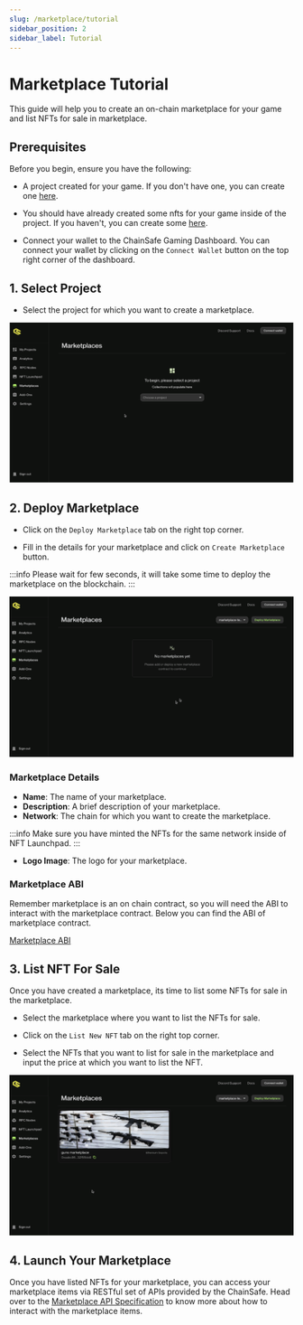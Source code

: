 ```yaml
---
slug: /marketplace/tutorial
sidebar_position: 2
sidebar_label: Tutorial
---
```


# Marketplace Tutorial

This guide will help you to create an on-chain marketplace for your game and list NFTs for sale in marketplace.

## Prerequisites

Before you begin, ensure you have the following:

- A project created for your game. If you don't have one, you can create one [here](https://dashboard.gaming.chainsafe.io/dashboard).

- You should have already created some nfts for your game inside of the project. If you haven't, you can create some [here](https://dashboard.gaming.chainsafe.io/nfts/entry).

- Connect your wallet to the ChainSafe Gaming Dashboard. You can connect your wallet by clicking on the `Connect Wallet` button on the top right corner of the dashboard.

## 1. Select Project

- Select the project for which you want to create a marketplace.

![](./assets/select_project.gif)

## 2. Deploy Marketplace

- Click on the `Deploy Marketplace` tab on the right top corner.


- Fill in the details for your marketplace and click on `Create Marketplace` button.

:::info
Please wait for few seconds, it will take some time to deploy the marketplace on the blockchain.
:::

![](./assets/deploy_marketplace.gif)


### Marketplace Details

- **Name**: The name of your marketplace.
- **Description**: A brief description of your marketplace.
- **Network**: The chain for which you want to create the marketplace.

:::info
Make sure you have minted the NFTs for the same network inside of NFT Launchpad.
:::
- **Logo Image**: The logo for your marketplace.

### Marketplace ABI

Remember marketplace is an on chain contract, so you will need the ABI to interact with the marketplace contract. Below you can find the ABI of
marketplace contract.

[Marketplace ABI](./assets/marketplace_abi.json)

## 3. List NFT For Sale

Once you have created a marketplace, its time to list some NFTs for sale in the marketplace.

- Select the marketplace where you want to list the NFTs for sale.


- Click on the `List New NFT` tab on the right top corner.


- Select the NFTs that you want to list for sale in the marketplace and input the price at which you want to list the NFT.

![](./assets/list_nft.gif)



## 4. Launch Your Marketplace

Once you have listed NFTs for your marketplace, you can access your marketplace items via RESTful set of APIs provided by the ChainSafe.
Head over to the [Marketplace API Specification](./../marketplace-api/docs/marketplaceapi.mdx) to know more about how to interact with the marketplace items. 

